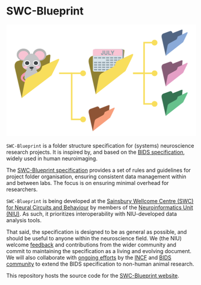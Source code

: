 # SWC-Blueprint

![](docs/source/_static/swc-blueprint_logo-dark_no-text.png)

`SWC-Blueprint` is a folder structure specification for (systems) neuroscience research projects. It is inspired by, and based on the [BIDS specification](https://bids-specification.readthedocs.io/en/stable/), widely used in human neuroimaging.

The [SWC-Blueprint specification](specification.md) provides a set of rules and guidelines for project folder organisation, ensuring consistent data management within and between labs. The focus is on ensuring minimal overhead for researchers.

`SWC-Blueprint` is being developed at the [Sainsbury Wellcome Centre (SWC) for Neural Circuits and Behaviour](https://www.sainsburywellcome.org/) by members of the [Neuroinformatics Unit (NIU)](https://neuroinformatics.dev/). As such, it prioritizes interoperability with NIU-developed data analysis tools. 

That said, the specification is designed to be as general as possible, and should be useful to anyone within the neuroscience field. We (the NIU) welcome [feedback](https://github.com/neuroinformatics-unit/SWC-Blueprint/discussions) and contributions from the wider community and commit to maintaining the specification as a living and evolving document. We will also collaborate with [ongoing efforts](https://github.com/INCF/neuroscience-data-structure) by the [INCF](https://www.incf.org/) and [BIDS community](https://bids.neuroimaging.io/) to extend the BIDS specification to non-human animal research.

This repository hosts the source code for the [SWC-Blueprint website](https://swc-blueprint.neuroinformatics.dev).